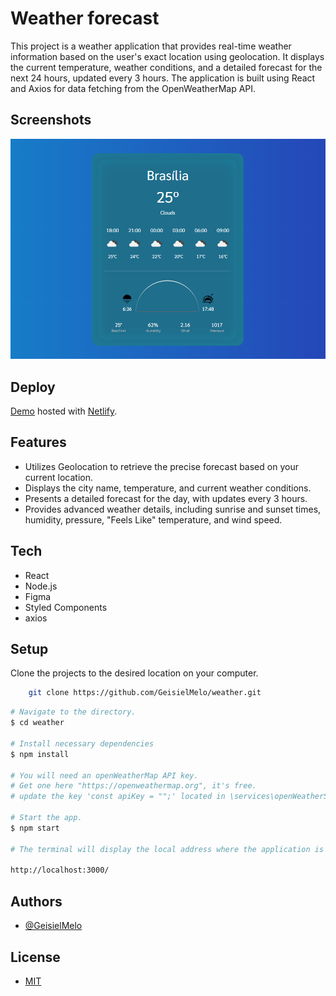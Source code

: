 # Weather forecast

This project is a weather application that provides real-time weather information based on the user's exact location using geolocation. It displays the current temperature, weather conditions, and a detailed forecast for the next 24 hours, updated every 3 hours. The application is built using React and Axios for data fetching from the OpenWeatherMap API.

## Screenshots

![App Screenshot](https://github.com/GeisielMelo/weather/blob/master/src/images/preview.png?raw=true)


## Deploy

[Demo](https://fastidious-dasik-7c0263.netlify.app/) hosted with  [Netlify](https://www.netlify.com/).


## Features

- Utilizes Geolocation to retrieve the precise forecast based on your current location.
- Displays the city name, temperature, and current weather conditions.
- Presents a detailed forecast for the day, with updates every 3 hours.
- Provides advanced weather details, including sunrise and sunset times, humidity, pressure, "Feels Like" temperature, and wind speed.

## Tech

- React
- Node.js
- Figma
- Styled Components
- axios

## Setup

Clone the projects to the desired location on your computer.
```bash
    git clone https://github.com/GeisielMelo/weather.git
```

```bash
# Navigate to the directory.
$ cd weather

# Install necessary dependencies
$ npm install

# You will need an openWeatherMap API key.
# Get one here "https://openweathermap.org", it's free.
# update the key 'const apiKey = "";' located in \services\openWeatherService.js

# Start the app.
$ npm start

# The terminal will display the local address where the application is being executed. Simply enter the same address in your preferred browser. The address used in creating this project was:

http://localhost:3000/
```

## Authors

- [@GeisielMelo](https://github.com/GeisielMelo)

## License

- [MIT](https://choosealicense.com/licenses/mit/)